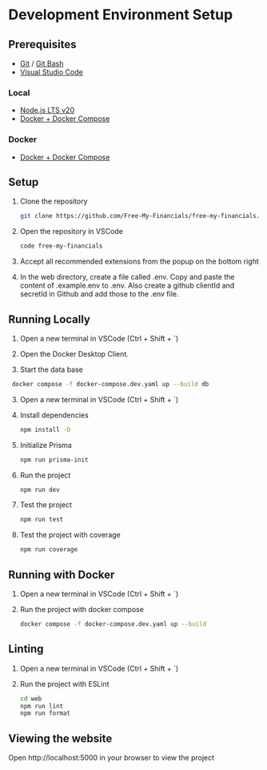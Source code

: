 # Development Environment Setup

## Prerequisites

- [Git](https://git-scm.com/) / [Git Bash](https://gitforwindows.org/)
- [Visual Studio Code](https://code.visualstudio.com/)

### Local

- [Node.js LTS v20](https://nodejs.org/en/)
- [Docker + Docker Compose](https://docs.docker.com/desktop/)

### Docker

- [Docker + Docker Compose](https://docs.docker.com/desktop/)

## Setup

1. Clone the repository

    ```bash
    git clone https://github.com/Free-My-Financials/free-my-financials.git
    ```

2. Open the repository in VSCode

    ```bash
    code free-my-financials
    ```

3. Accept all recommended extensions from the popup on the bottom right

4. In the web directory, create a file called .env. Copy and paste the content of .example.env to .env. Also create a github clientId and secretId in Github and add those to the .env file.

## Running Locally

1. Open a new terminal in VSCode (Ctrl + Shift + `)

2. Open the Docker Desktop Client. 

3.  Start the data base
   
   ```bash
    docker compose -f docker-compose.dev.yaml up --build db
   ```

3.   Open a new terminal in VSCode (Ctrl + Shift + `)

4. Install dependencies
    
    ```bash
    npm install -D
    ```
    
5. Initialize Prisma

    ```bash
    npm run prisma-init
    ```

6. Run the project

    ```bash
    npm run dev
    ```

7. Test the project

    ```bash
    npm run test
    ```

8. Test the project with coverage

    ```bash
    npm run coverage
    ```

## Running with Docker

1. Open a new terminal in VSCode (Ctrl + Shift + `)

2. Run the project with docker compose

    ```bash
    docker compose -f docker-compose.dev.yaml up --build
    ```

## Linting

1. Open a new terminal in VSCode (Ctrl + Shift + `)

2. Run the project with ESLint

   ```bash
   cd web
   npm run lint 
   npm run format
   ```

## Viewing the website

Open http://localhost:5000 in your browser to view the project
